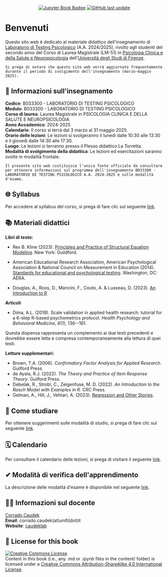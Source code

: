 <div align="center">

<a target="_blank" rel="noopener noreferrer" href="https://ccaudek.github.io/psy_test">![Jupyter Book Badge](https://jupyterbook.org/badge.svg)</a> <a target="_blank" rel="noopener noreferrer" href="https://github.com/ccaudek/psy_test">![GitHub last update](https://img.shields.io/github/last-commit/ccaudek/lab_test_psi?color=blue&label=last%20update)</a>

</div>

# Benvenuti

Questo sito web è dedicato al materiale didattico dell'insegnamento di [Laboratorio di Testing Psicologico](https://www.unifi.it/index.php?module=ofform2&mode=1&cmd=3&AA=2024&afId=690524) (A.A. 2024/2025), rivolto agli studenti del secondo anno del Corso di Laurea Magistrale (LM-51) in [Psicologia Clinica e della Salute e Neuropsicologia](https://www.psicologia.unifi.it/vp-418-corso-di-laurea-magistrale-in-psicologia-clinica-e-della-salute-e-neuropsicologia-classe-lm-51.html) dell'[Università degli Studi di Firenze](https://www.unifi.it/).

```{warning}
Si prega di notare che questo sito web verrà aggiornato frequentemente durante il periodo di svolgimento dell'insegnamento (marzo-maggio 2025).
```

## 📝 Informazioni sull'insegnamento

**Codice**: B033300 - LABORATORIO DI TESTING PSICOLOGICO </br>
**Modulo**: B033300 - LABORATORIO DI TESTING PSICOLOGICO </br>
**Corso di laurea**: Laurea Magistrale in PSICOLOGIA CLINICA E DELLA SALUTE E NEUROPSICOLOGIA </br>
**Anno Accademico**: 2024-2025 </br>
**Calendario**: Il corso si terrà dal 3 marzo al 31 maggio 2025.</br>
**Orario delle lezioni**: Le lezioni si svolgeranno il lunedì dalle 10:30 alle 13:30 e il giovedì dalle 14:30 alle 17:30.</br>
**Luogo**: Le lezioni si terranno presso il Plesso didattico La Torretta.</br>
**Modalità di svolgimento della didattica**: Le lezioni ed esercitazioni saranno svolte in modalità frontale.</br>

```{admonition} Importante
Il presente sito web costituisce l'unica fonte ufficiale da consultare per ottenere informazioni sul programma dell'insegnamento B033300 - LABORATORIO DI TESTING PSICOLOGICO A.A. 2024-2025 e sulle modalità d'esame.
```

## 🌐 Syllabus

Per accedere al syllabus del corso, si prega di fare clic sul seguente [link](syllabus/syllabus.ipynb).

## 📚 Materiali didattici

**Libri di testo:**

- Rex B. Kline (2023). [Principles and Practice of Structural Equation Modeling](https://www.guilford.com/books/Principles-and-Practice-of-Structural-Equation-Modeling/Rex-Kline/9781462551910). New York: Guildford.

- American Educational Research Association, American Psychological Association & National Council on Measurement in Education (2014). [Standards for educational and psychological testing](https://www.aera.net/Publications/Books/Standards-for-Educational-Psychological-Testing-2014-Edition). Washington, DC: AERA.

- Douglas, A., Roos, D., Mancini, F., Couto, A. & Lusseau, D. (2023). [An Introduction to R](https://intro2r.com)

**Articoli**

- Dima, A.L. (2018). Scale validation in applied health research: tutorial for a 6-step R-based psychometrics protocol. *Health Psychology and Behavioral Medicine*, *6*(1), 136--161.

Questa dispensa rappresenta un complemento ai due testi precedenti e dovrebbe essere letta e compresa contemporaneamente alla lettura di quei testi.

**Letture supplementari:**

- Brown, T.A. (2006). _Confirmatory Factor Analysis for Applied Research_. Guilford Press.
- de Ayala, R.J. (2022). _The Theory and Practice of Item Response Theory_. Guilford Press.
- Debelak, R., Strobl, C., Zeigenfuse, M. D. (2022). _An Introduction to the Rasch Model with Examples in R_. CRC Press.
- Gelman, A., Hill, J., Vehtari, A. (2023). [Regression and Other Stories](https://users.aalto.fi/~ave/ROS.pdf). 

## 💭 Come studiare

Per ottenere suggerimenti sulle modalità di studio, si prega di fare clic sul seguente [link](syllabus/study_method.ipynb).

## 🗓️ Calendario

Per consultare il calendario delle lezioni, si prega di visitare il seguente [link](syllabus/calendar.ipynb).

## ✔ Modalità di verifica dell'apprendimento

La descrizione delle modalità d'esame è disponibile nel seguente [link](syllabus/exam.ipynb).

## 👨‍🏫 Informazioni sul docente

[Corrado Caudek](https://www.unifi.it/p-doc2-2008-0-A-2c2a342f3b29-1.html)<br>
**Email**: corrado.caudek(at)unifi(dot)it<br>
**Website**: [caudeklab](https://ccaudek.github.io/caudeklab)</br>

## 🎫 License for this book

<a rel="license" target="_blank" rel="noopener noreferrer" href="http://creativecommons.org/licenses/by-sa/4.0/"><img alt="Creative Commons License" style="border-width:0" src="https://i.creativecommons.org/l/by-sa/4.0/88x31.png" /></a><br />
Content in this book (i.e., any .md or .ipynb files in the content/ folder) is licensed under a <a rel="license" target="_blank" rel="noopener noreferrer" href="http://creativecommons.org/licenses/by-sa/4.0/">Creative Commons Attribution-ShareAlike 4.0 International License</a>.
